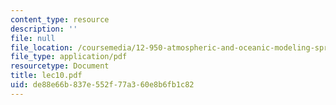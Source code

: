 ```yaml
---
content_type: resource
description: ''
file: null
file_location: /coursemedia/12-950-atmospheric-and-oceanic-modeling-spring-2004/de88e66b837e552f77a360e8b6fb1c82_lec10.pdf
file_type: application/pdf
resourcetype: Document
title: lec10.pdf
uid: de88e66b-837e-552f-77a3-60e8b6fb1c82
---
```

